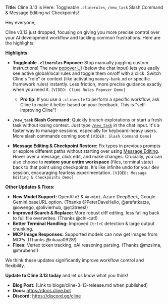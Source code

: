 **Title:** Cline 3.13 is Here: Toggleable `.clinerules`, `/new_task` Slash Command & Message Editing w/ Checkpoints!

Hey everyone,

Cline v3.13 just dropped, focusing on giving you more precise control over your AI development workflow and tackling common frustrations. Here are the highlights:

**Highlights:**

*   **Toggleable `.clinerules` Popover:** Stop manually juggling custom instructions! The new [popover UI](https://docs.cline.bot/prompting#managing-rules-with-the-toggleable-popover) (below the chat input) lets you easily see active global/local rules and toggle them on/off with a click. Switch Cline's "role" or context (like activating `memory-bank.md` or specific framework rules) instantly. Less friction, more precise guidance exactly when you need it. `[VIDEO: Cline Rules Popover Demo]`
    *   **Pro tip:** If you use a `.clinerule` to perform a specific workflow, ask Cline to make it better based on your feedback. This is "self-improving Cline"!

*   **`/new_task` Slash Command:** Quickly branch explorations or start a fresh task without losing context. Just type [`/new_task`](https://docs.cline.bot/exploring-clines-tools/new-task-tool#using-the-new_task-slash-command) in the chat input. It's a faster way to manage sessions, especially for keyboard-heavy users. More slash commands coming soon! `[VIDEO: Slash Command Demo]`

*   **Message Editing & Checkpoint Restore:** Fix typos in previous prompts or explore different paths without starting over using [Message Editing](https://docs.cline.bot/exploring-clines-tools/checkpoints#editing-messages). Hover over a message, click edit, and make changes. Crucially, you can also choose to **restore your entire workspace** (files, terminal state) back to that point using checkpoints. It's like infinite undo for your dev session, encouraging fearless experimentation. `[VIDEO: Message Editing & Checkpoints Demo]`

**Other Updates & Fixes:**

*   **New Model Support:** OpenAI `o3` & `4o-mini`, Azure DeepSeek, Google Gemini baseURL option. (Thanks @PeterDaveHello, @arafatkatze, @owengo, @olivierhub, @yt3trees!)
*   **Improved Search & Replace:** More robust diff editing, less falling back to full file overwrites. (Thanks @chi-cat!)
*   **Better Terminal Handling:** Improved `Ctrl+C` detection & large output chunking.
*   **MCP Image Responses:** Supported models can now get images from MCPs. (Thanks @rikaaa0928!)
*   **Fixes:** Vertex token tracking, xAI reasoning parsing. (Thanks @mzsima, @mrubens!)

We think these updates significantly improve workflow control and flexibility.

**Update to Cline 3.13 today** and let us know what you think!

*   **Blog Post:** [Link to blogs/cline-3-13-release.md when published]
*   **Docs:** https://docs.cline.bot
*   **Discord:** https://discord.gg/cline
